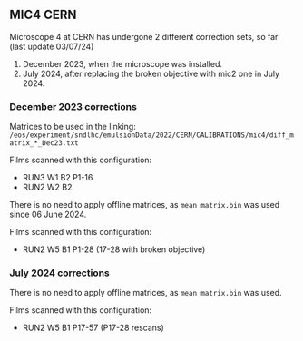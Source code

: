## MIC4 CERN
Microscope 4 at CERN has undergone 2 different correction sets, so far (last update 03/07/24)
1. December 2023, when the microscope was installed.
2. July 2024, after replacing the broken objective with mic2 one in July 2024.

### December 2023 corrections
Matrices to be used in the linking:
`/eos/experiment/sndlhc/emulsionData/2022/CERN/CALIBRATIONS/mic4/diff_matrix_*_Dec23.txt`

Films scanned with this configuration:
- RUN3 W1 B2 P1-16
- RUN2 W2 B2

There is no need to apply offline matrices, as `mean_matrix.bin` was used since 06 June 2024.

Films scanned with this configuration:
- RUN2 W5 B1 P1-28 (17-28 with broken objective)

### July 2024 corrections 
There is no need to apply offline matrices, as `mean_matrix.bin` was used.

Films scanned with this configuration:
- RUN2 W5 B1 P17-57 (P17-28 rescans)
